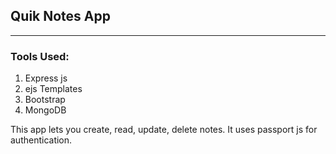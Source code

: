 ## Quik Notes App

---

### Tools Used:

1. Express js
2. ejs Templates
3. Bootstrap
4. MongoDB

This app lets you create, read, update, delete notes. It uses passport js for authentication.
